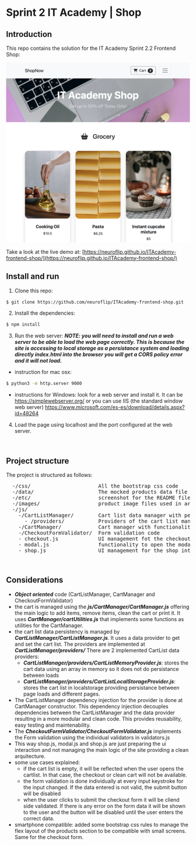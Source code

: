 # Sprint 2 IT Academy | Shop

## Introduction

This repo contains the solution for the IT Academy Sprint 2.2 Frontend Shop:

![alt basic screenshot from the project](https://github.com/neuroflip/ITAcademy-frontend-shop/blob/main/etc/screenshot.png)

Take a look at the live demo at: [https://neuroflip.github.io/ITAcademy-frontend-shop/](https://neuroflip.github.io/ITAcademy-frontend-shop/)
<br>

## Install and run

1. Clone this repo:
```bash
$ git clone https://github.com/neuroflip/ITAcademy-frontend-shop.git
```
2. Install the dependencies:
```bash
$ npm install
```
3. Run the web server:
***NOTE: you will need to install and run a web server to be able to load the web page correctly. This is because the site is accessing to local storage as a persistance system and loading directly index.html into the browser you will get a CORS policy error and it will not load.***
 - instruction for mac osx:
```bash
$ python3 -m http.server 9000
```
 - instructions for Windows: look for a web server and install it. It can be https://simplewebserver.org/ or you can use IIS (the standard window web server) https://www.microsoft.com/es-es/download/details.aspx?id=48264

4. Load the page using localhost and the port configured at the web server.

<br>

## Project structure

The project is structured as follows:

<pre>
  -/css/                      All the bootstrap css code
  -/data/                     The mocked products data file used to manage the cart
  -/etc/                      screenshot for the README file
  -/images/                   product image files used in articles at index.html
  -/js/            
    -/CartListManager/        Cart list data manager with persistence between page loads.
      - /providers/           Providers of the cart list manager to get and set the cart data. 
    -/CartManager/            Cart manager with functionality to add items, remove items, clean the cart or print it.
    -/CheckoutFormValidator/  Form validation code
    - checkout.js             UI management fot the checkout form interaction
    - modal.js                functionality to open the modal cart capturing the bootstrap click event
    - shop.js                 UI management for the shop interaction (add products to the cart list)
</pre>

<br>

## Considerations

- ***Object oriented*** code (CartListManager, CartManager and CheckoutFormValidator)
- the cart is managed using the ***js/CartManager/CartManager.js*** offering the main logic to add items, remove items, clean the cart or print it. It uses ***CartManager/cartUtilities.js*** that implements some functions as utilities for the CartManager.
- the cart list data persistency is managed by ***CartListManager/CartListManager.js***. It uses a data provider to get and set the cart list. The providers are implemented at ***CartListManager/providers/*** There are 2 implemented CartList data providers:
  - ***CartListManager/providers/CartListMemoryProvider.js***: stores the cart data using an array in memory so it does not do persistance between loads
  - ***CartListManager/providers/CartListLocalStorageProvider.js***: stores the cart list in localstorage providing persistance between page loads and different pages.
- The CartListManager dependency injection for the provider is done at CartManager constructor. This dependency injection decouples dependencies between the CartListManager and the data provider resulting in a more modular and clean code. This provides reusability, easy testing and maintenability.
- The ***CheckoutFormValidator/CheckoutFormValidator.js*** implements the Form validation using the individual validators in validators.js
- This way shop.js, modal.js and shop.js are just preparing the ui interaction and not managing the main logic of the site providing a clean arquitecture.
- some use cases explained:
  - if the cart list is empty, it will be reflected when the user opens the cartlist. In that case, the checkout or clean cart will not be available.
  - the form validation is done individually at every input keystroke for the input changed. If the data entered is not valid, the submit button will be disabled
  - when the user clicks to submit the checkout form it will be cliend side validated. If there is any error on the form data it will be shown to the user and the button will be disabled until the user enters the correct data.
- smartphone compatible: added some bootstrap css rules to manage the flex layout of the products section to be compatible with small screens. Same for the checkout form.


